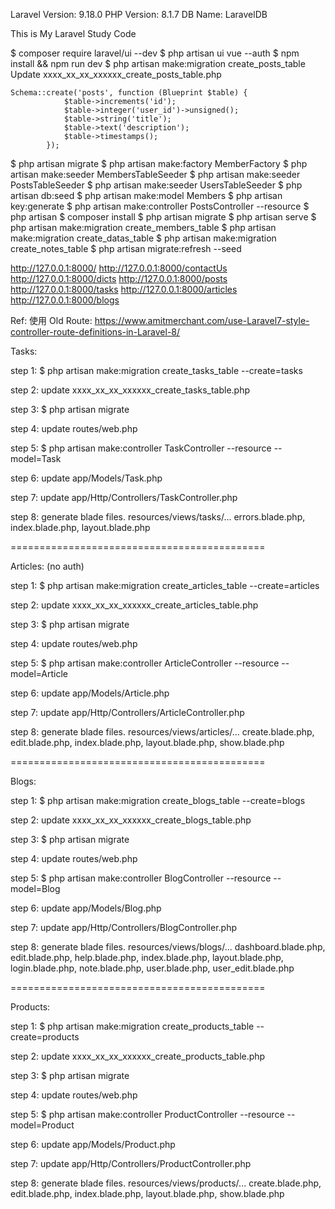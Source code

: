 Laravel Version: 9.18.0
PHP Version: 8.1.7
DB Name: LaravelDB

This is My Laravel Study Code

$ composer require laravel/ui --dev
$ php artisan ui vue --auth
$ npm install && npm run dev
$ php artisan make:migration create_posts_table
Update xxxx_xx_xx_xxxxxx_create_posts_table.php
```
Schema::create('posts', function (Blueprint $table) {
            $table->increments('id');
            $table->integer('user_id')->unsigned();
            $table->string('title');
            $table->text('description');
            $table->timestamps();
        });
```
$ php artisan migrate
$ php artisan make:factory MemberFactory
$ php artisan make:seeder MembersTableSeeder
$ php artisan make:seeder PostsTableSeeder
$ php artisan make:seeder UsersTableSeeder
$ php artisan db:seed
$ php artisan make:model Members
$ php artisan key:generate
$ php artisan make:controller PostsController --resource
$ php artisan 
$ composer install
$ php artisan migrate
$ php artisan serve
$ php artisan make:migration create_members_table
$ php artisan make:migration create_datas_table
$ php artisan make:migration create_notes_table
$ php artisan migrate:refresh --seed


http://127.0.0.1:8000/
http://127.0.0.1:8000/contactUs
http://127.0.0.1:8000/dicts
http://127.0.0.1:8000/posts
http://127.0.0.1:8000/tasks
http://127.0.0.1:8000/articles
http://127.0.0.1:8000/blogs


Ref:
使用 Old Route:
https://www.amitmerchant.com/use-Laravel7-style-controller-route-definitions-in-Laravel-8/


Tasks:

step 1:
$ php artisan make:migration create_tasks_table --create=tasks

step 2:
update xxxx_xx_xx_xxxxxx_create_tasks_table.php

step 3:
$ php artisan migrate

step 4:
update routes/web.php

step 5:
$ php artisan make:controller TaskController --resource --model=Task

step 6:
update app/Models/Task.php

step 7:
update app/Http/Controllers/TaskController.php

step 8:
generate blade files. resources/views/tasks/...
errors.blade.php,
index.blade.php,
layout.blade.php

============================================

Articles: (no auth)

step 1:
$ php artisan make:migration create_articles_table --create=articles

step 2:
update xxxx_xx_xx_xxxxxx_create_articles_table.php

step 3:
$ php artisan migrate

step 4:
update routes/web.php

step 5:
$ php artisan make:controller ArticleController --resource --model=Article

step 6:
update app/Models/Article.php

step 7:
update app/Http/Controllers/ArticleController.php

step 8:
generate blade files. resources/views/articles/...
create.blade.php,
edit.blade.php,
index.blade.php,
layout.blade.php,
show.blade.php

============================================

Blogs:

step 1:
$ php artisan make:migration create_blogs_table --create=blogs

step 2:
update xxxx_xx_xx_xxxxxx_create_blogs_table.php

step 3:
$ php artisan migrate

step 4:
update routes/web.php

step 5:
$ php artisan make:controller BlogController --resource --model=Blog

step 6:
update app/Models/Blog.php

step 7:
update app/Http/Controllers/BlogController.php

step 8:
generate blade files. resources/views/blogs/...
dashboard.blade.php,
edit.blade.php,
help.blade.php,
index.blade.php,
layout.blade.php,
login.blade.php,
note.blade.php,
user.blade.php,
user_edit.blade.php


============================================

Products:

step 1:
$ php artisan make:migration create_products_table --create=products

step 2:
update xxxx_xx_xx_xxxxxx_create_products_table.php

step 3:
$ php artisan migrate

step 4:
update routes/web.php

step 5:
$ php artisan make:controller ProductController --resource --model=Product

step 6:
update app/Models/Product.php

step 7:
update app/Http/Controllers/ProductController.php


step 8:
generate blade files. resources/views/products/...
create.blade.php,
edit.blade.php,
index.blade.php,
layout.blade.php,
show.blade.php